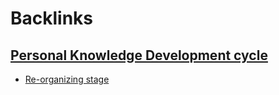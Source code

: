 
# Backlinks
## [Personal Knowledge Development cycle](<Personal Knowledge Development cycle.md>)
- [Re-organizing stage](<Re-organizing stage.md>)

